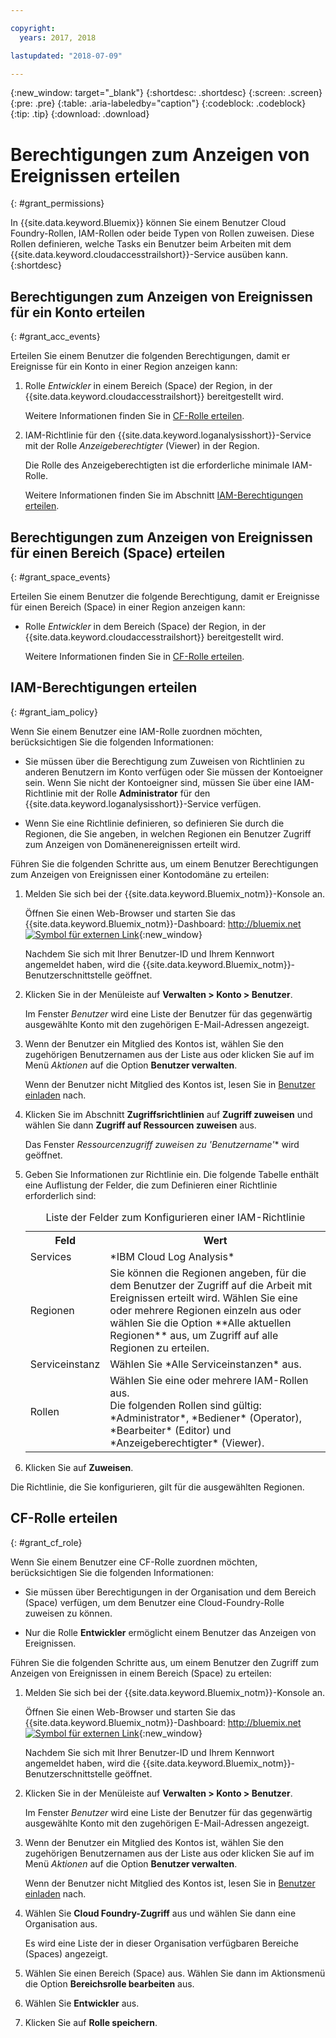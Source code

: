 ```yaml
---

copyright:
  years: 2017, 2018

lastupdated: "2018-07-09"

---
```


{:new_window: target="_blank"}
{:shortdesc: .shortdesc}
{:screen: .screen}
{:pre: .pre}
{:table: .aria-labeledby="caption"}
{:codeblock: .codeblock}
{:tip: .tip}
{:download: .download}


# Berechtigungen zum Anzeigen von Ereignissen erteilen
{: #grant_permissions}

In {{site.data.keyword.Bluemix}} können Sie einem Benutzer Cloud Foundry-Rollen, IAM-Rollen oder beide Typen von Rollen zuweisen. Diese Rollen definieren, welche Tasks ein Benutzer beim Arbeiten mit dem {{site.data.keyword.cloudaccesstrailshort}}-Service ausüben kann.  
{:shortdesc}

## Berechtigungen zum Anzeigen von Ereignissen für ein Konto erteilen
{: #grant_acc_events}

Erteilen Sie einem Benutzer die folgenden Berechtigungen, damit er Ereignisse für ein Konto in einer Region anzeigen kann:

1. Rolle *Entwickler* in einem Bereich (Space) der Region, in der {{site.data.keyword.cloudaccesstrailshort}} bereitgestellt wird. 

    Weitere Informationen finden Sie in [CF-Rolle erteilen](/docs/services/cloud-activity-tracker/how-to/grant_permissions.html#grant_cf_role).

2. IAM-Richtlinie für den {{site.data.keyword.loganalysisshort}}-Service mit der Rolle *Anzeigeberechtigter* (Viewer) in der Region. 

    Die Rolle des Anzeigeberechtigten ist die erforderliche minimale IAM-Rolle. 
	
	Weitere Informationen finden Sie im Abschnitt [IAM-Berechtigungen erteilen](/docs/services/cloud-activity-tracker/how-to/grant_permissions.html#grant_iam_policy).


## Berechtigungen zum Anzeigen von Ereignissen für einen Bereich (Space) erteilen
{: #grant_space_events}

Erteilen Sie einem Benutzer die folgende Berechtigung, damit er Ereignisse für einen Bereich (Space) in einer Region anzeigen kann:

* Rolle *Entwickler* in dem Bereich (Space) der Region, in der {{site.data.keyword.cloudaccesstrailshort}} bereitgestellt wird. 

    Weitere Informationen finden Sie in [CF-Rolle erteilen](/docs/services/cloud-activity-tracker/how-to/grant_permissions.html#grant_cf_role).


## IAM-Berechtigungen erteilen
{: #grant_iam_policy}

Wenn Sie einem Benutzer eine IAM-Rolle zuordnen möchten, berücksichtigen Sie die folgenden Informationen:

* Sie müssen über die Berechtigung zum Zuweisen von Richtlinien zu anderen Benutzern im Konto verfügen oder Sie müssen der Kontoeigner sein. Wenn Sie nicht der Kontoeigner sind, müssen Sie über eine IAM-Richtlinie mit der Rolle **Administrator** für den {{site.data.keyword.loganalysisshort}}-Service verfügen.

* Wenn Sie eine Richtlinie definieren, so definieren Sie durch die Regionen, die Sie angeben, in welchen Regionen ein Benutzer Zugriff zum Anzeigen von Domänenereignissen erteilt wird. 

Führen Sie die folgenden Schritte aus, um einem Benutzer Berechtigungen zum Anzeigen von Ereignissen einer Kontodomäne zu erteilen:

1. Melden Sie sich bei der {{site.data.keyword.Bluemix_notm}}-Konsole an.

    Öffnen Sie einen Web-Browser und starten Sie das {{site.data.keyword.Bluemix_notm}}-Dashboard: [http://bluemix.net ![Symbol für externen Link](../../../icons/launch-glyph.svg "Symbol für externen Link")](http://bluemix.net){:new_window}
	
	Nachdem Sie sich mit Ihrer Benutzer-ID und Ihrem Kennwort angemeldet haben, wird die {{site.data.keyword.Bluemix_notm}}-Benutzerschnittstelle geöffnet.

2. Klicken Sie in der Menüleiste auf **Verwalten > Konto > Benutzer**. 

    Im Fenster *Benutzer* wird eine Liste der Benutzer für das gegenwärtig ausgewählte Konto mit den zugehörigen E-Mail-Adressen angezeigt.
	
3. Wenn der Benutzer ein Mitglied des Kontos ist, wählen Sie den zugehörigen Benutzernamen aus der Liste aus oder klicken Sie auf im Menü *Aktionen* auf die Option **Benutzer verwalten**.

    Wenn der Benutzer nicht Mitglied des Kontos ist, lesen Sie in [Benutzer einladen](/docs/iam/iamuserinv.html#iamuserinv) nach.

4. Klicken Sie im Abschnitt **Zugriffsrichtlinien** auf **Zugriff zuweisen** und wählen Sie dann **Zugriff auf Ressourcen zuweisen** aus.

    Das Fenster *Ressourcenzugriff zuweisen zu 'Benutzername'** wird geöffnet.

5. Geben Sie Informationen zur Richtlinie ein. Die folgende Tabelle enthält eine Auflistung der Felder, die zum Definieren einer Richtlinie erforderlich sind: 

    <table>
	  <caption>Liste der Felder zum Konfigurieren einer IAM-Richtlinie</caption>
	  <tr>
	    <th>Feld</th>
		<th>Wert</th>
	  </tr>
	  <tr>
	    <td>Services</td>
		<td>*IBM Cloud Log Analysis*</td>
	  </tr>	  
	  <tr>
	    <td>Regionen</td>
		<td>Sie können die Regionen angeben, für die dem Benutzer der Zugriff auf die Arbeit mit Ereignissen erteilt wird. Wählen Sie eine oder mehrere Regionen einzeln aus oder wählen Sie die Option **Alle aktuellen Regionen** aus, um Zugriff auf alle Regionen zu erteilen.</td>
	  </tr>
	  <tr>
	    <td>Serviceinstanz</td>
		<td>Wählen Sie *Alle Serviceinstanzen* aus.</td>
	  </tr>
	  <tr>
	    <td>Rollen</td>
		<td>Wählen Sie eine oder mehrere IAM-Rollen aus. <br>Die folgenden Rollen sind gültig: *Administrator*, *Bediener* (Operator), *Bearbeiter* (Editor) und *Anzeigeberechtigter* (Viewer).</td>
	  </tr>
     </table>
	
6. Klicken Sie auf **Zuweisen**.
	
Die Richtlinie, die Sie konfigurieren, gilt für die ausgewählten Regionen. 


## CF-Rolle erteilen
{: #grant_cf_role}

Wenn Sie einem Benutzer eine CF-Rolle zuordnen möchten, berücksichtigen Sie die folgenden Informationen:

* Sie müssen über Berechtigungen in der Organisation und dem Bereich (Space) verfügen, um dem Benutzer eine Cloud-Foundry-Rolle zuweisen zu können. 

* Nur die Rolle **Entwickler** ermöglicht einem Benutzer das Anzeigen von Ereignissen.

Führen Sie die folgenden Schritte aus, um einem Benutzer den Zugriff zum Anzeigen von Ereignissen in einem Bereich (Space) zu erteilen:

1. Melden Sie sich bei der {{site.data.keyword.Bluemix_notm}}-Konsole an.

    Öffnen Sie einen Web-Browser und starten Sie das {{site.data.keyword.Bluemix_notm}}-Dashboard: [http://bluemix.net ![Symbol für externen Link](../../../icons/launch-glyph.svg "Symbol für externen Link")](http://bluemix.net){:new_window}
	
	Nachdem Sie sich mit Ihrer Benutzer-ID und Ihrem Kennwort angemeldet haben, wird die {{site.data.keyword.Bluemix_notm}}-Benutzerschnittstelle geöffnet.

2. Klicken Sie in der Menüleiste auf **Verwalten > Konto > Benutzer**. 

    Im Fenster *Benutzer* wird eine Liste der Benutzer für das gegenwärtig ausgewählte Konto mit den zugehörigen E-Mail-Adressen angezeigt.
	
3. Wenn der Benutzer ein Mitglied des Kontos ist, wählen Sie den zugehörigen Benutzernamen aus der Liste aus oder klicken Sie auf im Menü *Aktionen* auf die Option **Benutzer verwalten**.

    Wenn der Benutzer nicht Mitglied des Kontos ist, lesen Sie in [Benutzer einladen](/docs/iam/iamuserinv.html#iamuserinv) nach.

4. Wählen Sie **Cloud Foundry-Zugriff** aus und wählen Sie dann eine Organisation aus.

    Es wird eine Liste der in dieser Organisation verfügbaren Bereiche (Spaces) angezeigt.

5. Wählen Sie einen Bereich (Space) aus. Wählen Sie dann im Aktionsmenü die Option **Bereichsrolle bearbeiten** aus.

6. Wählen Sie **Entwickler** aus.
	
7. Klicken Sie auf **Rolle speichern**.





